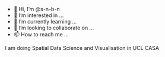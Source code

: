 - 👋 Hi, I’m @s-n-b-n
- 👀 I’m interested in ...
- 🌱 I’m currently learning ...
- 💞️ I’m looking to collaborate on ...
- 📫 How to reach me ...

I am doing Spatial Data Science and Visualisation in UCL CASA

<!---
s-n-b-n/s-n-b-n is a ✨ special ✨ repository because its `README.md` (this file) appears on your GitHub profile.
You can click the Preview link to take a look at your changes.
--->
